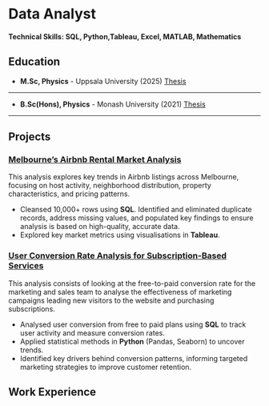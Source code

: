 # Data Analyst

#### Technical Skills: SQL, Python,Tableau, Excel, MATLAB, Mathematics

## Education


- **M.Sc, Physics** - Uppsala University (2025)
  [Thesis](https://drive.google.com/file/d/1F9p_wnJ2jtlQSR7qL2u2Jiv7-S_oQJB9/view?usp=sharing)

---
- **B.Sc(Hons), Physics** - Monash University (2021)
  [Thesis](https://drive.google.com/file/d/17fY5p6XvSEyUcnIo6Xh5TVugr2RJXCR8/view?usp=sharing)

---

## Projects

### [Melbourne’s Airbnb Rental Market Analysis](https://github.com/FerrucciS/Airbnb)

This analysis explores key trends in Airbnb listings across Melbourne, focusing on host activity, neighborhood distribution, property characteristics, and pricing patterns.

- Cleansed 10,000+ rows using **SQL**. Identified and eliminated duplicate records, address missing values, and populated key findings to ensure analysis is based on high-quality, accurate data.
- Explored key market metrics using visualisations in **Tableau**.

### [User Conversion Rate Analysis for Subscription-Based Services](https://github.com/FerrucciS/Free-to-Paid-Conversion-Rate)

This analysis consists of looking at the free-to-paid conversion rate for the marketing and sales team to analyse the effectiveness of marketing campaigns leading new visitors to the website and purchasing subscriptions.

- Analysed user conversion from free to paid plans using **SQL** to track user activity and measure conversion rates.
- Applied statistical methods in **Python** (Pandas, Seaborn) to uncover trends.
- Identified key drivers behind conversion patterns, informing targeted marketing strategies to improve customer
retention.

## Work Experience
